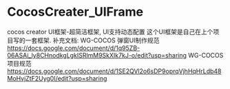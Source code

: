 # CocosCreater_UIFrame

cocos creator  UI框架-超简洁框架, UI支持动态配置
这个UI框架是自己在上个项目写的一套框架.
补充文档:
WG-COCOS 弹窗UI制作规范
https://docs.google.com/document/d/1q95ZB-06ASAi_ly8CHnodkgLgkISRlmM9SkXIk7kJ-o/edit?usp=sharing
WG-COCOS 项目规范
https://docs.google.com/document/d/1SE2QVl2o6sDP9oprqVjhHqHrLdb48MoHvjZtF2Uyg0I/edit?usp=sharing
